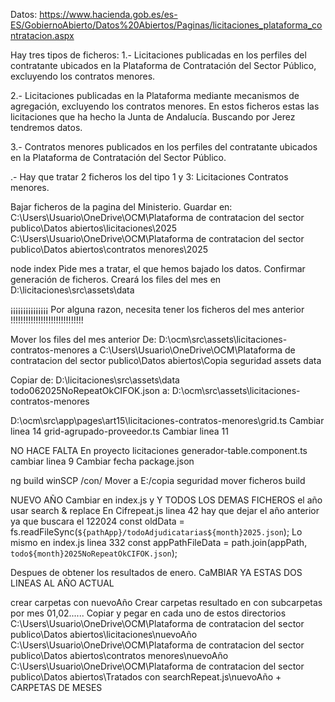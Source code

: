 Datos:
https://www.hacienda.gob.es/es-ES/GobiernoAbierto/Datos%20Abiertos/Paginas/licitaciones_plataforma_contratacion.aspx

Hay tres tipos de ficheros:
1.- ​Licitaciones publicadas en los perfiles del contratante ubicados en la Plataforma de Contratación del Sector Público, excluyendo los contratos menores.

2.- Licitaciones publicadas en la Plataforma mediante mecanismos de agregación, excluyendo los contratos menores.
En estos ficheros estas las licitaciones que ha hecho la Junta de Andalucía. Buscando por Jerez tendremos datos.

3.- Contratos menores publicados en los perfiles del contratante ubicados en la Plataforma de Contratación del Sector Público.

.- Hay que tratar 2 ficheros los del tipo 1 y 3:
Licitaciones
Contratos menores.

Bajar ficheros de la pagina del Ministerio.
Guardar en:
C:\Users\Usuario\OneDrive\OCM\Plataforma de contratacion del sector publico\Datos abiertos\licitaciones\2025
C:\Users\Usuario\OneDrive\OCM\Plataforma de contratacion del sector publico\Datos abiertos\contratos menores\2025

node index
Pide mes a tratar, el que hemos bajado los datos.
Confirmar generación de ficheros.
Creará los files del mes en D:\licitaciones\src\assets\data

¡¡¡¡¡¡¡¡¡¡¡¡¡¡¡ Por alguna razon, necesita tener los ficheros del mes anterior !!!!!!!!!!!!!!!!!!!!!!!!!!!!!

Mover los files del mes anterior
De:
D:\ocm\src\assets\licitaciones-contratos-menores
a
C:\Users\Usuario\OneDrive\OCM\Plataforma de contratacion del sector publico\Datos abiertos\Copia seguridad assets data

Copiar de:
D:\licitaciones\src\assets\data
todo062025NoRepeatOkCIFOK.json
a:
D:\ocm\src\assets\licitaciones-contratos-menores

D:\ocm\src\app\pages\art15\licitaciones-contratos-menores\grid.ts
Cambiar linea 14
grid-agrupado-proveedor.ts
Cambiar linea 11

NO HACE FALTA
En proyecto licitaciones generador-table.component.ts cambiar linea 9
Cambiar fecha package.json

ng build
winSCP
/con/
Mover a E:/copia seguridad
mover ficheros build

NUEVO AÑO
Cambiar en index.js y Y TODOS LOS DEMAS FICHEROS el año
usar search & replace
En Cifrepeat.js linea 42 hay que dejar el año anterior ya que buscara el 122024
const oldData = fs.readFileSync(`${pathApp}/todoAdjudicatarias${month}2025.json`);
Lo mismo en index.js linea 332
const appPathFileData = path.join(appPath, `todo${month}2025NoRepeatOkCIFOK.json`);

Despues de obtener los resultados de enero. CaMBIAR YA ESTAS DOS LINEAS AL AÑO ACTUAL

crear carpetas con nuevoAño
Crear carpetas resultado en con subcarpetas por mes 01,02......
Copiar y pegar en cada uno de estos directorios
C:\Users\Usuario\OneDrive\OCM\Plataforma de contratacion del sector publico\Datos abiertos\licitaciones\nuevoAño
C:\Users\Usuario\OneDrive\OCM\Plataforma de contratacion del sector publico\Datos abiertos\contratos menores\nuevoAño
C:\Users\Usuario\OneDrive\OCM\Plataforma de contratacion del sector publico\Datos abiertos\Tratados con searchRepeat.js\nuevoAño + CARPETAS DE MESES
